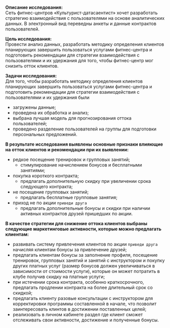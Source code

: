 **Описание исследования:**  
Сеть фитнес-центров «Культурист-датасаентист» хочет разработать стратегию взаимодействия с пользователями на основе аналитических данных. В электронный вид переведны анкеты и данные контрактов пользователей.

**Цель исследования:**  
Провести анализ данных, разработать методику  определения клиентов планирующих завершить пользоваться услугами фитнес-центра и подготовить рекомендации для стратегии взаимодействия с пользователями и их удержания для того, чтобы фитнес-центр мог снизить отток клиентов.

**Задачи исследования:**  
Для того, чтобы разработать методику определения клиентов планирующих завершить пользоваться услугами фитнес-центра и подготовить рекомендации для стратегии взаимодействия с пользователями и их удержания были  
- загружены данные;
- проведена их обработка и анализ;
- выбрана лучшая модель для прогнозирования оттока пользователей;
- проведено разделение пользователей на группы для подготовки персональных предложений.

**В результате исследования выявлены основные признаки влияющие на отток клиентов и рекомендации при их выявлении:**
- редкое посещение тренировок и групповых занятий;
    - стимулирование начислением бонусов и бесплатными занятиями;
- покупка короткого контракта;
    - предлагать дополнительную скидку при увеличении срока следующего контракта;
- не посещение групповых занятий;
    - предлагать бесплатные групповые занятия;
- приход не по акции `приведи друга`
    - предлагать дополнительные бонусы и скидки при наличии активных контрактов друзей пришедших по акции.

**В качестве стратегии для снижение оттока клиентов выбраны следующие маркетинговые активности, которые можно предлагать клиентам:**
- развивать систему привлечения клиентов по акции `приведи друга` начисляя клиентам бонусы за привлечение друзей;
- предлагать клиентам бонусы за заполнение профиля, посещение тренировок, групповых занятий и занятий с инструктором и покупку других платных услуг (размер бонусов должен увеличиваться в зависимости от стоимости услуги), которые он может потратить в клубе получив скидку на платные услуги;
- при истечении срока контракта, особенно краткосрочного, предлагать продлении контракта на более длительный срок со скидкой;
- предлагать клиенту разовые консультации с инструктором для корректировки программы составленной в начале, что позволит заинтересовать клинтов в достижении поставленных целей;
- реализовать в личном кабинете раздел где клиент сможет отслеживать свои активности, достижение и полученные бонусы.
